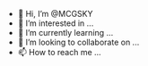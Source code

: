 - 👋 Hi, I’m @MCGSKY
- 👀 I’m interested in ...
- 🌱 I’m currently learning ...
- 💞️ I’m looking to collaborate on ...
- 📫 How to reach me ...

<!---
MCGSKY/MCGSKY is a ✨ special ✨ repository because its `README.md` (this file) appears on your GitHub profile.
You can click the Preview link to take a look at your changes.
--->
